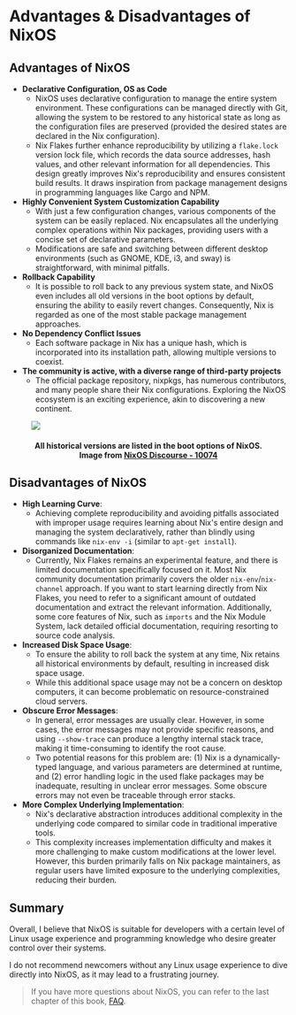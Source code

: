 # Advantages & Disadvantages of NixOS

## Advantages of NixOS

- **Declarative Configuration, OS as Code**
  - NixOS uses declarative configuration to manage the entire system environment. These configurations can be managed directly with Git, allowing the system to be restored to any historical state as long as the configuration files are preserved (provided the desired states are declared in the Nix configuration).
  - Nix Flakes further enhance reproducibility by utilizing a `flake.lock` version lock file, which records the data source addresses, hash values, and other relevant information for all dependencies. This design greatly improves Nix's reproducibility and ensures consistent build results. It draws inspiration from package management designs in programming languages like Cargo and NPM.
- **Highly Convenient System Customization Capability**
  - With just a few configuration changes, various components of the system can be easily replaced. Nix encapsulates all the underlying complex operations within Nix packages, providing users with a concise set of declarative parameters.
  - Modifications are safe and switching between different desktop environments (such as GNOME, KDE, i3, and sway) is straightforward, with minimal pitfalls.
- **Rollback Capability**
  - It is possible to roll back to any previous system state, and NixOS even includes all old versions in the boot options by default, ensuring the ability to easily revert changes. Consequently, Nix is regarded as one of the most stable package management approaches.
- **No Dependency Conflict Issues**
  - Each software package in Nix has a unique hash, which is incorporated into its installation path, allowing multiple versions to coexist.
- **The community is active, with a diverse range of third-party projects**
  - The official package repository, nixpkgs, has numerous contributors, and many people share their Nix configurations. Exploring the NixOS ecosystem is an exciting experience, akin to discovering a new continent.

<figure>
  <img src="/nixos-bootloader.avif">
  <figcaption>
    <h4 align="center">
      All historical versions are listed in the boot options of NixOS. <br>
      Image from
      <a href="https://discourse.nixos.org/t/how-to-make-uefis-grub2-menu-the-same-as-bioss-one/10074" target="_blank" rel="noopener noreferrer">
        NixOS Discourse - 10074
      </a>
    </h4>
  </figcaption>
</figure>

## Disadvantages of NixOS

- **High Learning Curve**:
  - Achieving complete reproducibility and avoiding pitfalls associated with improper usage requires learning about Nix's entire design and managing the system declaratively, rather than blindly using commands like `nix-env -i` (similar to `apt-get install`).
- **Disorganized Documentation**:
  - Currently, Nix Flakes remains an experimental feature, and there is limited documentation specifically focused on it. Most Nix community documentation primarily covers the older `nix-env`/`nix-channel` approach. If you want to start learning directly from Nix Flakes, you need to refer to a significant amount of outdated documentation and extract the relevant information. Additionally, some core features of Nix, such as `imports` and the Nix Module System, lack detailed official documentation, requiring resorting to source code analysis.
- **Increased Disk Space Usage**:
  - To ensure the ability to roll back the system at any time, Nix retains all historical environments by default, resulting in increased disk space usage.
  - While this additional space usage may not be a concern on desktop computers, it can become problematic on resource-constrained cloud servers.
- **Obscure Error Messages**:
  - In general, error messages are usually clear. However, in some cases, the error messages may not provide specific reasons, and using `--show-trace` can produce a lengthy internal stack trace, making it time-consuming to identify the root cause.
  - Two potential reasons for this problem are: (1) Nix is a dynamically-typed language, and various parameters are determined at runtime, and (2) error handling logic in the used flake packages may be inadequate, resulting in unclear error messages. Some obscure errors may not even be traceable through error stacks.
- **More Complex Underlying Implementation**:
  - Nix's declarative abstraction introduces additional complexity in the underlying code compared to similar code in traditional imperative tools.
  - This complexity increases implementation difficulty and makes it more challenging to make custom modifications at the lower level. However, this burden primarily falls on Nix package maintainers, as regular users have limited exposure to the underlying complexities, reducing their burden.

## Summary

Overall, I believe that NixOS is suitable for developers with a certain level of Linux usage experience and programming knowledge who desire greater control over their systems.

I do not recommend newcomers without any Linux usage experience to dive directly into NixOS, as it may lead to a frustrating journey.

> If you have more questions about NixOS, you can refer to the last chapter of this book, [FAQ](../faq/).
